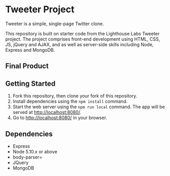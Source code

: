 # Tweeter Project

Tweeter is a simple, single-page Twitter clone.

This repository is built on starter code from the Lighthouse Labs Tweeter project. The project comprises front-end development using HTML, CSS, JS, jQuery and AJAX, and as well as server-side skills including Node, Express and MongoDB.

## Final Product

## Getting Started

1. Fork this repository, then clone your fork of this repository.
2. Install dependencies using the `npm install` command.
3. Start the web server using the `npm run local` command. The app will be served at <http://localhost:8080/>.
4. Go to <http://localhost:8080/> in your browser.

## Dependencies

- Express
- Node 5.10.x or above
- body-parser=
- JQuery
- MongoDB
